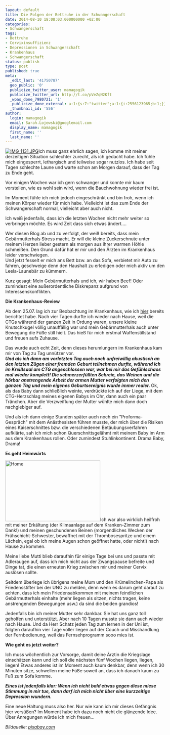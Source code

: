 ```yaml
---
layout: default
title: Die Folgen der Bettruhe in der Schwangerschaft
date: 2014-08-10 18:08:03.000000000 +02:00
categories:
- Schwangerschaft
tags:
- Bettruhe
- Cervixinsuffizienz
- Depressionen in Schwangerschaft
- Krankenhaus
- Schwangerschaft
status: publish
type: post
published: true
meta:
  _edit_last: '41750787'
  geo_public: '0'
  publicize_twitter_user: mamagogik
  publicize_twitter_url: http://t.co/pVeZqN2Kft
  _wpas_done_7980721: '1'
  _publicize_done_external: a:1:{s:7:"twitter";a:1:{i:2556123965;b:1;}}
  _thumbnail_id: '556'
author:
  login: mamagogik
  email: Sarah.Lojewski@googlemail.com
  display_name: mamagogik
  first_name: ''
  last_name: ''
---
```

<p><a href="https://mamagogik.files.wordpress.com/2014/08/img_1131.jpg"><img class="alignleft size-full" src="../../images/img_1131.jpg" alt="IMG_1131.JPG" /></a>Ich muss ganz ehrlich sagen, ich komme mit meiner derzeitigen Situation schlechter zurecht, als ich gedacht habe. Ich fühle mich eingesperrt, lethargisch und teilweise sogar nutzlos. Ich habe seit Tagen schlechte Laune und warte schon am Morgen darauf, dass der Tag zu Ende geht.</p>
<p>Vor einigen Wochen war ich gern schwanger und konnte mir kaum vorstellen, wie es wohl sein wird, wenn die Bauchwohnung wieder frei ist.</p>
<p>Im Moment fühle ich mich jedoch eingeschränkt und bin froh, wenn ich meinen Körper wieder für mich habe. Vielleicht ist das zum Ende der Schwangerschaft normal, vielleicht aber auch nicht.</p>
<p>Ich weiß jedenfalls, dass ich die letzten Wochen nicht mehr weiter so verbringen möchte. Es wird Zeit dass sich etwas ändert....</p>
<p><!--more--></p>
<p>Wer diesen Blog ab und zu verfolgt, der weiß bereits, dass mein Gebärmutterhals Stress macht. Er will die kleine Zuckerschnute unter meinem Herzen lieber gestern als morgen aus ihrer warmen Höhle schmeißen. Den Grund dafür hat er mir und den Ärzten im Krankenhaus leider verschwiegen.<br />
Und jetzt fesselt er mich ans Bett bzw. an das Sofa, verbietet mir Auto zu fahren, geschweige denn den Haushalt zu erledigen oder mich aktiv um den Leela-Launebär zu kümmern.</p>
<p>Kurz gesagt: Mein Gebärmutterhals und ich, wir haben Beef! Oder zumindest eine außerordentliche Diskrepanz aufgrund von Interessenskonflikten.</p>
<p><strong>Die Krankenhaus-Review</strong></p>
<p>Ab dem 25.07. lag ich zur Beobachtung im Krankenhaus, wie ich <a href="https://mamagogik.wordpress.com/2014/07/26/zervixinsuffizienz-und-die-risiken/#more-541">hier</a> bereits berichtet habe. Nach vier Tagen durfte ich wieder nach Hause, weil die CTGs während der ganzen Zeit in Ordung waren, unsere kleine Knutschkugel völlig unauffällig war und mein Gebärmutterhals auch unter Bewegung die Füße still hielt. Das hieß für mich erstmal Waffenstillstand und freuen aufs Zuhause.</p>
<p>Das wurde auch echt Zeit, denn dieses herumlungern im Krankenhaus kam mir von Tag zu Tag unnützer vor.<br />
<em><strong>Und als ich dann am vorletzten Tag auch noch unfreiwillig akustisch an den letzten Zügen einer fremden Geburt teilnehmen durfte, während ich im Kreißsaal am CTG angeschlossen war, war bei mir das Gefühlschaos mal wieder komplett! Die schmerzerfüllten Schreie, das Weinen und die hörbar anstrengende Arbeit der armen Mutter verfolgten mich den ganzen Tag und mein eigenes Geburtsereignis wurde immer realer. </strong></em> Ok, als das Baby dann schließlich weinte, verdrückte ich auf der Liege, mit dem CTG-Herzschlag meines eigenen Babys im Ohr, dann auch ein paar Tränchen. Aber die Verzweiflung der Mutter wühlte mich dann doch nachgiebiger auf.</p>
<p>Und als ich dann einige Stunden später auch noch ein "Proforma-Gespräch" mit dem Anästhesisten führen musste, der mich über die Risiken eines Kaiserschnittes bzw. die verschiedenen Betäubungsverfahren aufklärte, sah ich mich schon Querschnittsgelähmt mit meinem Baby im Arm aus dem Krankenhaus rollen. Oder zumindest Stuhlinkontinent. Drama Baby, Drama!</p>
<p><strong>Es geht Heimwärts</strong></p>
<p><a href="https://mamagogik.files.wordpress.com/2014/08/image.jpg"><img class="alignleft size-medium wp-image-558" src="../../images/image.jpg" alt="Home" width="300" height="192" /></a>Ich war also wirklich heilfroh mit meiner Erkältung (der Klimaanlage auf dem Kranken-Zimmer zum Dank!) und meinen geschundenen Beinen (morgendliches Wecken der Frühschicht-Schwester, bewaffnet mit der Thrombosespritze und einem Lächeln, egal ob ich meine Augen schon geöffnet hatte, oder nicht!) nach Hause zu kommen.</p>
<p>Meine liebe Mutti blieb daraufhin für einige Tage bei uns und passte mit Adleraugen auf, dass ich mich nicht aus der Zwangspause befreite und Dinge tat, die einen erneuten Krieg zwischen mir und meiner Cervix auslösen sollte.</p>
<p>Seitdem überlege ich übrigens meine Mum und den Krümelinchen-Papa als Friedensstifter bei der UNO zu melden, denn wenn es darum geht darauf zu achten, dass ich mein Friedensabkommen mit meinem feindlichen Gebärmutterhals einhalte (mehr liegen als sitzen, nichts tragen, keine anstrengenden Bewegungen usw.) da sind die beiden grandios!</p>
<p>Jedenfalls bin ich meiner Mutter sehr dankbar. Sie hat uns ganz toll geholfen und unterstützt. Aber nach 10 Tagen musste sie dann auch wieder nach Hause. Und da Herr Schatz jeden Tag zum lernen in der Uni ist, folgten daraufhin vier Tage voller liegen auf der Couch und Misshandlung der Fernbedienung, weil das Fernsehprogramm sooo mies ist.</p>
<p><strong>Wie geht es jetzt weiter?</strong></p>
<p>Ich muss wöchentlich zur Vorsorge, damit deine Ärztin die Kriegslage einschätzen kann und ich soll die nächsten fünf Wochen liegen, liegen, liegen! Etwas anderes ist im Moment auch kaum denkbar, denn wenn ich 30 Minuten sitze, schwellen meine Füße soweit an, dass ich danach kaum zu Fuß zum Sofa komme.</p>
<p><em><strong>Eines ist jedenfalls klar: Wenn ich nicht bald etwas gegen diese miese Stimmung in mir tue, dann darf ich mich nicht über eine kurzzeitige Depression wundern.</strong></em></p>
<p>Eine neue Haltung muss also her. Nur wie kann ich mir dieses Gefängnis hier versüßen? Im Moment habe ich dazu noch nicht die glänzende Idee. Über Anregungen würde ich mich freuen...</p>
<p><em>Bildquelle: <a href="http://www.pixabay.com">pixabay.com</a></em></p>

